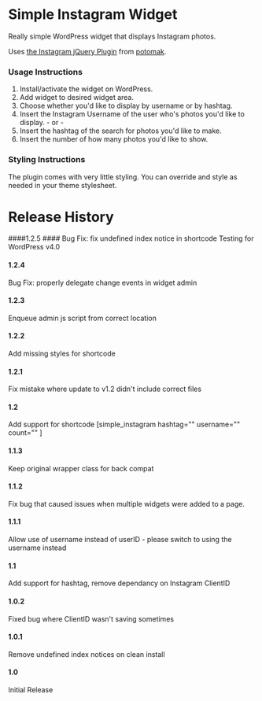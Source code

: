 Simple Instagram Widget
=======================

Really simple WordPress widget that displays Instagram photos. 

Uses [the Instagram jQuery Plugin](https://github.com/potomak/jquery-instagram) from [potomak](https://github.com/potomak/).

### Usage Instructions ###
1. Install/activate the widget on WordPress.
2. Add widget to desired widget area.
3. Choose whether you'd like to display by username or by hashtag.
4. Insert the Instagram Username of the user who's photos you'd like to display.  - or - 
5. Insert the hashtag of the search for photos you'd like to make.
6. Insert the number of how many photos you'd like to show. 


### Styling Instructions ###
The plugin comes with very little styling. You can override and style as needed in your theme stylesheet. 


# Release History #

####1.2.5 ####
Bug Fix: fix undefined index notice in shortcode
Testing for WordPress v4.0

#### 1.2.4 ####
Bug Fix: properly delegate change events in widget admin

#### 1.2.3 ####
Enqueue admin js script from correct location

#### 1.2.2 ####
Add missing styles for shortcode

#### 1.2.1 ####
Fix mistake where update to v1.2 didn't include correct files

#### 1.2 ####
Add support for shortcode [simple_instagram hashtag="" username="" count="" ]

#### 1.1.3 ####
Keep original wrapper class for back compat

#### 1.1.2 ####
Fix bug that caused issues when multiple widgets were added to a page.

#### 1.1.1 ####
Allow use of username instead of userID - please switch to using the username instead

#### 1.1 ####
Add support for hashtag, remove dependancy on Instagram ClientID

#### 1.0.2 ####
Fixed bug where ClientID wasn't saving sometimes

#### 1.0.1 ####
Remove undefined index notices on clean install

#### 1.0 ####
Initial Release

